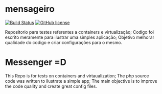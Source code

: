 # mensageiro
[![Build Status](https://travis-ci.org/fernandoassisr/mensageiro.svg?branch=master)](https://travis-ci.org/fernandoassisr/mensageiro) [![GitHub license](https://img.shields.io/github/license/mashape/apistatus.svg)](https://github.com/fernandoassisr/mensageiro/blob/master/LICENSE)

Repositorio para testes referentes a containers e virtualização;
Codigo foi escrito meramente para ilustrar uma simples aplicação;
Objetivo melhorar qualidade do codigo e criar configurações para o mesmo.

# Messenger =D
This Repo is for tests on containers and virtaualization;
The php source code was written to ilustrate a simple app;
The main objective is to improve the code quality and create great config files.
